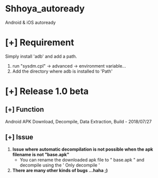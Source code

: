 # Shhoya_autoready
Android &amp; iOS autoready



# [+] Requirement

Simply install 'adb' and add a path. 

1. run "sysdm.cpl"  -> advanced  -> environment variable...
2. Add the directory where adb is installed to 'Path'



# [+] Release 1.0 beta

## [+] Function

Android APK Download, Decompile, Data Extraction, Build - 2018/07/27





## [+] Issue

1. **Issue where automatic decompilation is not possible when the apk filename is not "base.apk"**
   - You can rename the downloaded apk file to " base.apk " and decompile using the ' Only decompile '
2. **There are many other kinds of bugs ...haha ;)**

 



